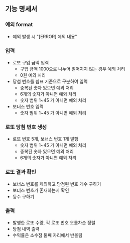 ## 기능 명세서

### 예외 format

- 예외 발생 시 "[ERROR] 예외 내용"

### 입력

- 로또 구입 금액 입력
  - 구입 금액 1000으로 나누어 떨어지지 않는 경우 예외 처리
  - 0원 예외 처리
- 당첨 번호를 쉼표 기준으로 구분하여 입력
  - 중복된 숫자 있으면 예외 처리
  - 6개의 숫자가 아니면 예외 처리
  - 숫자 범위 1~45 가 아니면 예외 처리
- 보너스 번호 입력
  - 숫자 범위 1~45 가 아니면 예외 처리

### 로또 당첨 번호 생성

- 로또 번호 5개, 보너스 번호 1개 발행
  - 숫자 범위 1~45 가 아니면 예외 처리
  - 중복된 숫자 있으면 예외 처리
  - 6개의 숫자가 아니면 예외 처리

### 로또 결과 확인

- 보너스 번호를 제외하고 당첨된 번호 개수 구하기
- 보너스 번호가 존재하는지 확인
- 등수 구하기

### 출력

- 발행한 로또 수량, 각 로또 번호 오름차순 정렬
- 당첨 내역 출력
- 수익률은 소수점 둘째 자리에서 반올림